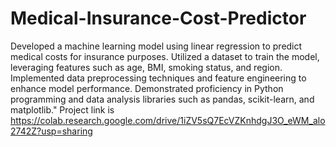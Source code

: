 # Medical-Insurance-Cost-Predictor
Developed a machine learning model using linear regression to predict medical costs for insurance purposes. Utilized a dataset to train the model, leveraging features such as age, BMI, smoking status, and region. Implemented data preprocessing techniques and feature engineering to enhance model performance. Demonstrated proficiency in Python programming and data analysis libraries such as pandas, scikit-learn, and matplotlib." Project link is
https://colab.research.google.com/drive/1iZV5sQ7EcVZKnhdgJ3O_eWM_alo2742Z?usp=sharing
